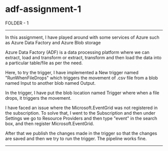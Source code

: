 # adf-assignment-1

FOLDER - 1 
_____________
In this assignment, I have played around with some services of Azure such as Azure Data Factory and Azure Blob storage

Azure Data Factory (ADF) is a data processing platform where we can extract, load and transform or extract, transform and then load the data into a particular table/file as per the need. 

Here, to try the trigger, I have implemented a New trigger named "RunWhenFileDrops" which triggers the movement of .csv file from a blob named Input to another blob named Output. 

In the trigger, I have put the blob location named Trigger where when a file drops, it triggers the movement. 

I have faced an issue where the Microsoft.EventGrid was not registered in the subscription. To solve that, I went to the Subscription and then under Settings we go to Resource Providers and then type "event" in the search box, and then register Microsoft.EventGrid. 

After that we publish the changes made in the trigger so that the changes are saved and then we try to run the trigger. The pipeline works fine. 

____________________
